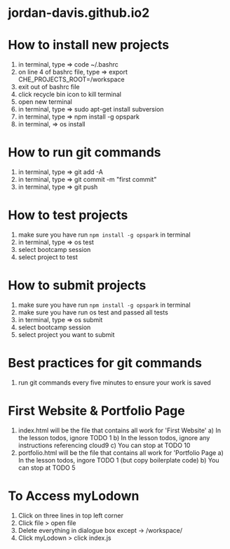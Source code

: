 # jordan-davis.github.io2
# How to install new projects 
1) in terminal, type => code ~/.bashrc
2) on line 4 of bashrc file, type => export CHE_PROJECTS_ROOT=/workspace
3) exit out of bashrc file
4) click recycle bin icon to kill terminal
5) open new terminal 
6) in terminal, type => sudo apt-get install subversion
7) in terminal, type => npm install -g opspark
8) in terminal, => os install

# How to run git commands
1) in terminal, type => git add -A
2) in terminal, type => git commit -m "first commit"
3) in terminal, type => git push

# How to test projects 
1) make sure you have run `npm install -g opspark` in terminal
2) in terminal, type => os test
3) select bootcamp session
4) select project to test

# How to submit projects
1) make sure you have run `npm install -g opspark` in terminal
2) make sure you have run os test and passed all tests
3) in terminal, type => os submit
4) select bootcamp session
5) select project you want to submit  

# Best practices for git commands
1) run git commands every five minutes to ensure your work is saved

# First Website & Portfolio Page
1) index.html will be the file that contains all work for 'First Website'
   a) In the lesson todos, ignore TODO 1
   b) In the lesson todos, ignore any instructions referencing cloud9
   c) You can stop at TODO 10
2) portfolio.html will be the file that contains all work for 'Portfolio Page
   a) In the lesson todos, ingore TODO 1 (but copy boilerplate code)
   b) You can stop at TODO 5

# To Access myLodown
1) Click on three lines in top left corner
2) Click file > open file
3) Delete everything in dialogue box except -> /workspace/
4) Click myLodown > click index.js